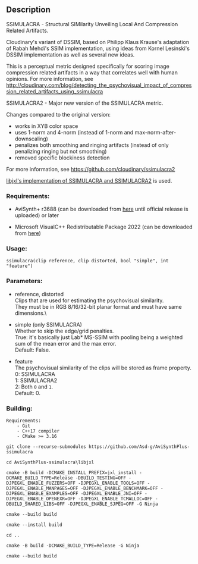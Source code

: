 ## Description

SSIMULACRA - Structural SIMilarity Unveiling Local And Compression Related Artifacts.

Cloudinary's variant of DSSIM, based on Philipp Klaus Krause's adaptation of Rabah Mehdi's SSIM implementation, using ideas from Kornel Lesinski's DSSIM implementation as well as several new ideas.

This is a perceptual metric designed specifically for scoring image compression related artifacts in a way that correlates well with human opinions. For more information, see http://cloudinary.com/blog/detecting_the_psychovisual_impact_of_compression_related_artifacts_using_ssimulacra


SSIMULACRA2 - Major new version of the SSIMULACRA metric.

Changes compared to the original version:
- works in XYB color space
- uses 1-norm and 4-norm (instead of 1-norm and max-norm-after-downscaling)
- penalizes both smoothing and ringing artifacts (instead of only penalizing ringing but not smoothing)
- removed specific blockiness detection

For more information, see https://github.com/cloudinary/ssimulacra2


[libjxl's implementation of SSIMULACRA and SSIMULACRA2](https://github.com/libjxl/libjxl) is used.

### Requirements:

- AviSynth+ r3688 (can be downloaded from [here](https://gitlab.com/uvz/AviSynthPlus-Builds) until official release is uploaded) or later

- Microsoft VisualC++ Redistributable Package 2022 (can be downloaded from [here](https://github.com/abbodi1406/vcredist/releases))

### Usage:

```
ssimulacra(clip reference, clip distorted, bool "simple", int "feature")
```

### Parameters:

- reference, distorted\
    Clips that are used for estimating the psychovisual similarity.\
    They must be in RGB 8/16/32-bit planar format and must have same dimensions.\

- simple (only SSIMULACRA)\
    Whether to skip the edge/grid penalties.\
    True: it's basically just Lab* MS-SSIM with pooling being a weighted sum of the mean error and the max error.\
    Default: False.

- feature\
    The psychovisual similarity of the clips will be stored as frame property.\
    0: SSIMULACRA\
    1: SSIMULACRA2\
    2: Both `0` and `1`.\
    Default: 0.

### Building:

```
Requirements:
    - Git
    - C++17 compiler
    - CMake >= 3.16
```
```
git clone --recurse-submodules https://github.com/Asd-g/AviSynthPlus-ssimulacra

cd AviSynthPlus-ssimulacra\libjxl

cmake -B build -DCMAKE_INSTALL_PREFIX=jxl_install -DCMAKE_BUILD_TYPE=Release -DBUILD_TESTING=OFF -DJPEGXL_ENABLE_FUZZERS=OFF -DJPEGXL_ENABLE_TOOLS=OFF -DJPEGXL_ENABLE_MANPAGES=OFF -DJPEGXL_ENABLE_BENCHMARK=OFF -DJPEGXL_ENABLE_EXAMPLES=OFF -DJPEGXL_ENABLE_JNI=OFF -DJPEGXL_ENABLE_OPENEXR=OFF -DJPEGXL_ENABLE_TCMALLOC=OFF -DBUILD_SHARED_LIBS=OFF -DJPEGXL_ENABLE_SJPEG=OFF -G Ninja

cmake --build build

cmake --install build

cd ..

cmake -B build -DCMAKE_BUILD_TYPE=Release -G Ninja

cmake --build build
```
